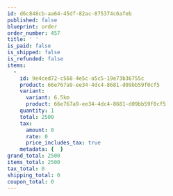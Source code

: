 ```yaml
---
id: d6c848cb-aa64-45df-82ac-875374c6afeb
published: false
blueprint: order
order_number: 457
title: ' '
is_paid: false
is_shipped: false
is_refunded: false
items:
  -
    id: 9e4ced72-c568-4e5c-a5c5-19e73b36755c
    product: 66e767a9-ee34-4dc4-8681-d09bb59f0cf5
    variant:
      variant: 6.5km
      product: 66e767a9-ee34-4dc4-8681-d09bb59f0cf5
    quantity: 1
    total: 2500
    tax:
      amount: 0
      rate: 0
      price_includes_tax: true
    metadata: {  }
grand_total: 2500
items_total: 2500
tax_total: 0
shipping_total: 0
coupon_total: 0
---
```

